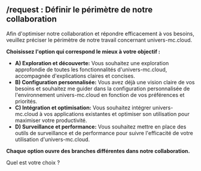 ## /request : Définir le périmètre de notre collaboration

Afin d'optimiser notre collaboration et répondre efficacement à vos besoins, veuillez préciser le périmètre de notre travail concernant univers-mc.cloud. 

**Choisissez l'option qui correspond le mieux à votre objectif :**

* **A) Exploration et découverte:** Vous souhaitez une exploration approfondie de toutes les fonctionnalités d'univers-mc.cloud, accompagnée d'explications claires et concises.
* **B) Configuration personnalisée:** Vous avez déjà une vision claire de vos besoins et souhaitez me guider dans la configuration personnalisée de l'environnement univers-mc.cloud en fonction de vos préférences et priorités.
* **C) Intégration et optimisation:** Vous souhaitez intégrer univers-mc.cloud à vos applications existantes et optimiser son utilisation pour maximiser votre productivité.
* **D) Surveillance et performance:** Vous souhaitez mettre en place des outils de surveillance et de performance pour suivre l'efficacité de votre utilisation d'univers-mc.cloud.

**Chaque option ouvre des branches différentes dans notre collaboration.**  

Quel est votre choix ?



